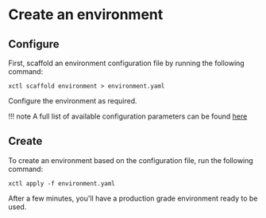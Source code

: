 # Create an environment

## Configure

First, scaffold an environment configuration file by running the following command:

```shell
xctl scaffold environment > environment.yaml
```

Configure the environment as required.

!!! note
    A full list of available configuration parameters can be found [here](/environment/manifest)

## Create

To create an environment based on the configuration file, run the following command:

```shell
xctl apply -f environment.yaml
```

After a few minutes, you'll have a production grade environment ready to be used.